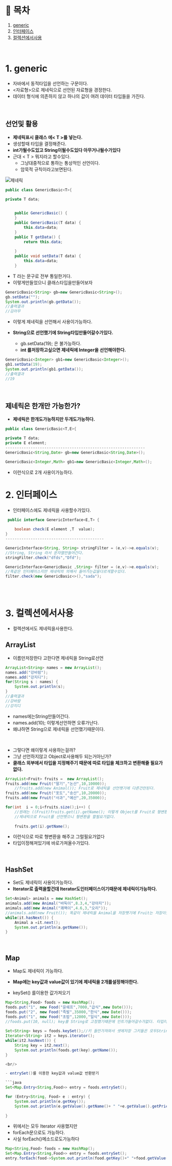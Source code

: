 # 🔖 목차
1. [generic](#1-generic)<br/>
2. [인터페이스](#2-인터페이스)<br/>
3. [컬렉션에서사용](#3-컬렉션에서사용)<br/>




<br/>

# 1. generic
- 자바에서 동적타입을 선언하는 구문이다.
- <자료형>으로 제네릭으로 선언된 자료형을 경정한다.
- 데이터 형식에 의존하지 않고 하나의 값이 여려 데이터 타입들을 가진다.

<br/>

## 선언및 활용

- **제네릭표시 클래스 에< T >를 넣는다.**
- 생성할때 타입을 결정해준다.
- **int가될수도있고 String이될수도있다 아무거나될수가있다**
- 근대 < T > 뭐지라고 할수있다.
    - 그냥대중적으로 통하는 통상적인 선언이다.
    - 암묵적 규칙이라고보면된다.



![제네릭](https://user-images.githubusercontent.com/126074577/228588490-681e35cf-ffc7-468a-94b7-c06ff5c544b4.png)
  
  
```java
public class GenericBasic<T>{

private T data;

	
	public GenericBasic() {
	}
	public GenericBasic(T data) {
		this.data=data;
	}
	public T getData() {
		return this.data;
		
	}
	public void setData(T data) {
		this.data=data;
	}
```

- T 라는 문구로 전부 통일한거다.
- 이렇게만들었으니 클래스타입을만들어보자

```java
GenericBasic<String> gb=new GenericBasic<String>();
gb.setData("");
System.out.println(gb.getData());
//출력결과
//김아무
```
- 이렇게 제네릭을 선언해서 사용이가능하다.
- **String으로 선언했기에 String타입만들어갈수가있다.**

    - gb.setData(19); 은 불가능하다.
    - **int 를저장하고싶으면 제네릭에 Integer을 선언해야한다.**

```java
GenericBasic<Integer> gb1=new GenericBasic<Integer>();
gb1.setData(19);
System.out.println(gb1.getData());
//출력결과
//19
```

<br/>

## 제네릭은 한개만 가능한가?

- **제네릭은 한개도가능하지만 두개도가능하다.**

```java
public class GenericBasic<T,E>{

private T data;
private E element;
-------------------------------------------------------------
GenericBasic<String,Date> gb=new GenericBasic<String,Date>();

GenericBasic<Integer,Math> gb1=new GenericBasic<Integer,Math>();

```
- 이런식으로 2개 사용이가능하다.


# 2. 인터페이스
- 인터페이스에도 제네릭을 사용할수가있다.

```java
 public interface GenericInterface<E,T> {
	
	boolean check(E element ,T  value);
} 
-------------------------------------------

GenericInterface<String, String> stringFilter = (e,v)->e.equals(v);
//String, String 라서 문자열만들어간다.
stringFilter.check("dfds","Dfd");

GenericInterface<GenericBasic ,String> filter = (e,v)->e.equals(v);
//똑같은 인터페이스지만 제네릭의 의해서 들어가는값을다르게할수있다.
filter.check(new GenericBasic<>(),"sada"); 
 
```

<br/>

# 3. 컬렉션에서사용
- 컬렉션에서도 제네릭을사용한다.

## ArrayList
- 이름만저장한다 고한다면 제네릭을 String로선언

```java
ArrayList<String> names = new ArrayList();
names.add("강바람");
names.add("강지디");
for(String s : names) {
	System.out.println(s);
}
//출력결과
//강바람
//강지디
```
- names에는String만들어간다.
- names.add(10); 이렇게선언하면 오류가난다.
- 왜냐하면 String으로 제네릭을 선언했기때문이다.

<br/>

- 그렇다면 왜이렇게 사용하는걸까?
- 그냥 선언하지않고 Object로사용해두 되는거아닌가?
- **클래스 외부에서 타입을 지정해주기 때문에 따로 타입을 체크하고 변환해줄 필요가 없다.**

```java
ArrayList<Fruit> fruits =  new ArrayList();
fruits.add(new Fruit("딸기","논산",10,10000));
	//fruits.add(new Animal()); Fruit로 제네릭을 선언햇기에 다른건안된다.
fruits.add(new Fruit("포도","송산",10,20000));
fruits.add(new Fruit("사과","예산",20,35000));

for(int  i = 0;i<fruits.size();i++) {
	//원래는 ((Fruit)fruits.get(i).getName(); 이렇게 Object를 Fruit로 형변환후 가져와야햇지만
	//제네릭으로 Fruit를 선언햇으니 형변환을 할필요가없다.
			
	fruits.get(i).getName();
```
- 이런식으로 따로 형변환을 해주고 그럴필요가없다 
- 타입이정해져있기에 바로가져올수가있다.

<br/>

## HashSet
- Set도 제네릭이 사용이가능하다.
- **Iterator로 출력을할건데 Iterator도인터페이스이기때문에 제네릭이가능하다.**

```java
Set<Animal> animals = new HashSet();
animals.add(new Animal("바둑이",8.3,4,"강아지"));
animals.add(new Animal("꽤꽥이",4.6,3,"오리"));
//animals.add(new Fruit()); 똑같이 제네릭을 Animal을 저장햇기에 Fruit는 저장이안된다.
while(it.hasNext()) {
	Animal a =it.next();
	System.out.println(a.getName());
}
```
<br/>

## Map

- Map도 제네릭이 가능하다.
- **Map에는 key값과 value값이 있기에 제네릭을 2개를설정해야한다.**

- keySet()  를이용한 값가져오기
```java
Map<String,Food> foods = new HashMap();
foods.put("1", new Food("윤쉐프",7000,"급식",new Date()));
foods.put("2", new Food("족발",35000,"한식",new Date()));
foods.put("1", new Food("초밥",12000,"일식",new Date()));
//foods.put(10, null); key를 String로 고정했기떄문에 인트가들어갈수가없다. 타입이공정됫다.
		
Set<String> keys = foods.keySet();//키 들만가져와서 셋에저장 그키들은 모두String다.
Iterator<String> it2 = keys.iterator();
while(it2.hasNext()) {
	String key = it2.next();
	System.out.println(foods.get(key).getName());
}

<br/>

- entrySet()를 이용한 key값과 value값 반환받기

```java
Set<Map.Entry<String,Food>> entry = foods.entrySet();

for (Entry<String, Food> e : entry) {
	System.out.println(e.getKey());
	System.out.println(e.getValue().getName()+ " "+e.getValue().getPrice());
			
}
```
- 위에서는 모두 Iterator 사용했지만
- forEach문으로도 가능하다.
- 사실 forEach()메소드로도가능하다

```java
Map<String,Food> foods = new HashMap();
Set<Map.Entry<String,Food>> entry = foods.entrySet();
entry.forEach(food->System.out.println(food.getKey()+" "+food.getValue().getName()+" "+food.getValue().getPrice()));
```

<br/>




